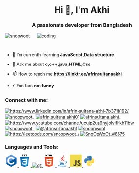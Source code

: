 <h1 align="center">Hi 👋, I'm Akhi</h1>
<h3 align="center">A passionate developer from Bangladesh</h3>
<img align ="right" alt ="coding" width ="400" src ="https://tenor.com/en-GB/view/programming-gif-25868426.gif"
<p align="left"> <img src="https://komarev.com/ghpvc/?username=snopwoot&label=Profile%20views&color=0e75b6&style=flat" alt="snopwoot" /> </p>

<p align="left"> <a href="https://twitter.com/" target="blank"><img src="https://img.shields.io/twitter/follow/?logo=twitter&style=for-the-badge" alt="" /></a> </p>

- 🌱 I’m currently learning **JavaScript,Data structure**

- 💬 Ask me about **c,c++,java,HTML,Css**

- 📫 How to reach me **https://linktr.ee/afrinsultanaakhi**

- ⚡ Fun fact **not funny**

<h3 align="left">Connect with me:</h3>
<p align="left">
<a href="https://linkedin.com/in/https://www.linkedin.com/in/afrin-sultana-akhi-7b371b192/" target="blank"><img align="center" src="https://raw.githubusercontent.com/rahuldkjain/github-profile-readme-generator/master/src/images/icons/Social/linked-in-alt.svg" alt="https://www.linkedin.com/in/afrin-sultana-akhi-7b371b192/" height="30" width="40" /></a>
<a href="https://stackoverflow.com/users/snoopwoot_" target="blank"><img align="center" src="https://raw.githubusercontent.com/rahuldkjain/github-profile-readme-generator/master/src/images/icons/Social/stack-overflow.svg" alt="snoopwoot_" height="30" width="40" /></a>
<a href="https://fb.com/afrin.sultana.akhi01" target="blank"><img align="center" src="https://raw.githubusercontent.com/rahuldkjain/github-profile-readme-generator/master/src/images/icons/Social/facebook.svg" alt="afrin.sultana.akhi01" height="30" width="40" /></a>
<a href="https://instagram.com/afrinsultana.akhi_" target="blank"><img align="center" src="https://raw.githubusercontent.com/rahuldkjain/github-profile-readme-generator/master/src/images/icons/Social/instagram.svg" alt="afrinsultana.akhi_" height="30" width="40" /></a>
<a href="https://www.youtube.com/c/https://www.youtube.com/channel/ucujp2ua9nyjolvifhkh11bw" target="blank"><img align="center" src="https://raw.githubusercontent.com/rahuldkjain/github-profile-readme-generator/master/src/images/icons/Social/youtube.svg" alt="https://www.youtube.com/channel/ucujp2ua9nyjolvifhkh11bw" height="30" width="40" /></a>
<a href="https://www.codechef.com/users/snoopwoot_" target="blank"><img align="center" src="https://cdn.jsdelivr.net/npm/simple-icons@3.1.0/icons/codechef.svg" alt="snoopwoot_" height="30" width="40" /></a>
<a href="https://www.hackerrank.com/@afrinsultanaakh1" target="blank"><img align="center" src="https://raw.githubusercontent.com/rahuldkjain/github-profile-readme-generator/master/src/images/icons/Social/hackerrank.svg" alt="@afrinsultanaakh1" height="30" width="40" /></a>
<a href="https://codeforces.com/profile/snoopwoot" target="blank"><img align="center" src="https://raw.githubusercontent.com/rahuldkjain/github-profile-readme-generator/master/src/images/icons/Social/codeforces.svg" alt="snoopwoot" height="30" width="40" /></a>
<a href="https://www.leetcode.com/https://leetcode.com/snoopwoot_/" target="blank"><img align="center" src="https://raw.githubusercontent.com/rahuldkjain/github-profile-readme-generator/master/src/images/icons/Social/leet-code.svg" alt="https://leetcode.com/snoopwoot_/" height="30" width="40" /></a>
<a href="https://discord.gg/SnoOpWoOt_#8675" target="blank"><img align="center" src="https://raw.githubusercontent.com/rahuldkjain/github-profile-readme-generator/master/src/images/icons/Social/discord.svg" alt="SnoOpWoOt_#8675" height="30" width="40" /></a>
</p>

<h3 align="left">Languages and Tools:</h3>
<p align="left"> <a href="https://www.cprogramming.com/" target="_blank" rel="noreferrer"> <img src="https://raw.githubusercontent.com/devicons/devicon/master/icons/c/c-original.svg" alt="c" width="40" height="40"/> </a> <a href="https://www.w3schools.com/css/" target="_blank" rel="noreferrer"> <img src="https://raw.githubusercontent.com/devicons/devicon/master/icons/css3/css3-original-wordmark.svg" alt="css3" width="40" height="40"/> </a> <a href="https://git-scm.com/" target="_blank" rel="noreferrer"> <img src="https://www.vectorlogo.zone/logos/git-scm/git-scm-icon.svg" alt="git" width="40" height="40"/> </a> <a href="https://www.w3.org/html/" target="_blank" rel="noreferrer"> <img src="https://raw.githubusercontent.com/devicons/devicon/master/icons/html5/html5-original-wordmark.svg" alt="html5" width="40" height="40"/> </a> <a href="https://www.java.com" target="_blank" rel="noreferrer"> <img src="https://raw.githubusercontent.com/devicons/devicon/master/icons/java/java-original.svg" alt="java" width="40" height="40"/> </a> <a href="https://developer.mozilla.org/en-US/docs/Web/JavaScript" target="_blank" rel="noreferrer"> <img src="https://raw.githubusercontent.com/devicons/devicon/master/icons/javascript/javascript-original.svg" alt="javascript" width="40" height="40"/> </a> <a href="https://www.python.org" target="_blank" rel="noreferrer"> <img src="https://raw.githubusercontent.com/devicons/devicon/master/icons/python/python-original.svg" alt="python" width="40" height="40"/> </a> </p>



